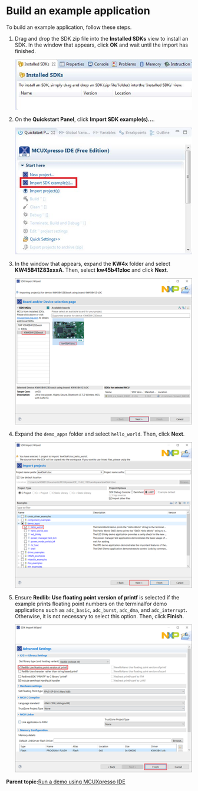 # Build an example application 

To build an example application, follow these steps.

1.  Drag and drop the SDK zip file into the **Installed SDKs** view to install an SDK. In the window that appears, click **OK** and wait until the import has finished.

    ![](../images/ide_install_an_sdk.jpg "Install an SDK")

2.  On the **Quickstart Panel**, click **Import SDK example\(s\)…**.

    ![](../images/ide_import_an_sdk_example.jpg "Import an SDK example")

3.  In the window that appears, expand the **KW4x** folder and select **KW45B41Z83xxxA**. Then, select **kw45b41zloc** and click **Next**.

    ![](../images/ide_select_kw4x_board.png "Select KW4x board")

4.  Expand the `demo_apps` folder and select `hello_world`. Then, click **Next**.

    ![](../images/ide_select_hello_world.png "Select hello_world")

5.  Ensure **Redlib: Use floating point version of printf** is selected if the example prints floating point numbers on the terminalfor demo applications such as `adc_basic`, `adc_burst`, `adc_dma`, and `adc_interrupt`. Otherwise, it is not necessary to select this option. Then, click **Finish**.

    ![](../images/ide_select_user_floating_print_version_of_printf.png "Select Use floating point version of printf")


**Parent topic:**[Run a demo using MCUXpresso IDE](../topics/run_a_demo_using_mcuxpresso_ide.md)

